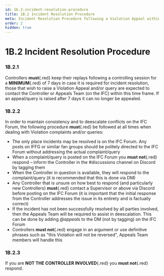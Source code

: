 ```yaml
---
id: 1b.2-incident-resolution-procedure
title: 1B.2 Incident Resolution Procedure
meta: Incident Resolution Procedure following a Violation Appeal within Infinite Flight.
order: 2
hidden: true
---
```


# 1B.2  Incident Resolution Procedure

 

### 1B.2.1    

Controllers **must**{.red} keep their replays following a controlling session for a **MINIMUM**{.red} of 7 days in case it is required for incident resolution, those that wish to raise a Violation Appeal and/or query are expected to contact the Controller or Appeals Team (on the IFC) within this time frame. If an appeal/query is raised after 7 days it can no longer be appealed.



### 1B.2.2    

In order to maintain consistency and to deescalate conflicts on the IFC Forum, the following procedure **must**{.red} be followed at all times when dealing with Violation complaints and/or queries:

 

 -    The only place incidents may be resolved is on the IFC Forum. Any posts on IFFG or similar fan groups should be politely directed to the IFC Forum without addressing the actual complaint/query
 -    When a complaint/query is posted on the IFC Forum you **must not**{.red} respond – inform the Controller in the *#discussions* channel on Discord by tagging them
 -    When the Controller in question is available, they will respond to the complaint/query (it is recommended that this is done via DM)
 -    Any Controller that is unsure on how best to respond (and particularly new Controllers) **must**{.red} contact a Supervisor or above via Discord before posting on the IFC Forum (it is important that the initial response from the Controller addresses the issue in its entirety and is factually correct)
 -    If the incident has not been successfully resolved by all parties involved, then the Appeals Team will be required to assist in deescalation. This can be done by adding *@appeals* to the DM (not by tagging) on the IFC Forum
 -    Controllers **must not**{.red} engage in an argument or use definitive phrases such as "this Violation will not be reversed", Appeals Team members will handle this



### 1B.2.3    

If you are **NOT THE CONTROLLER INVOLVED**{.red} you **must not**{.red} respond.

 